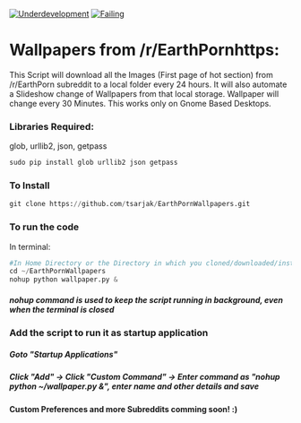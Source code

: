 [![Underdevelopment](https://img.shields.io/badge/Build-UnderDevelopment-red.svg)](https://raw.githubusercontent.com/hyperium/hyper/master/LICENSE)  [![Failing](https://img.shields.io/travis/USER/REPO.svg)](https://raw.githubusercontent.com/hyperium/hyper/master/LICENSE)

# Wallpapers from /r/EarthPornhttps:

This Script will download all the Images (First page of hot section) from /r/EarthPorn subreddit to a local folder every 24 hours.
It will also automate a Slideshow change of Wallpapers from that local storage. Wallpaper will change every 30 Minutes.
This works only on Gnome Based Desktops.

### Libraries Required:
glob, urllib2, json, getpass
```python
sudo pip install glob urllib2 json getpass
```
### To Install
```python
git clone https://github.com/tsarjak/EarthPornWallpapers.git
```


### To run the code
In terminal:
```python
#In Home Directory or the Directory in which you cloned/downloaded/installed the script
cd ~/EarthPornWallpapers
nohup python wallpaper.py &
```
##### nohup command is used to keep the script running in background, even when the terminal is closed

### Add the script to run it as startup application

##### Goto "Startup Applications"
##### Click "Add" -> Click "Custom Command" -> Enter command as "nohup python ~/wallpaper.py &", enter name and other details and save


#### Custom Preferences and more Subreddits comming soon! :)
